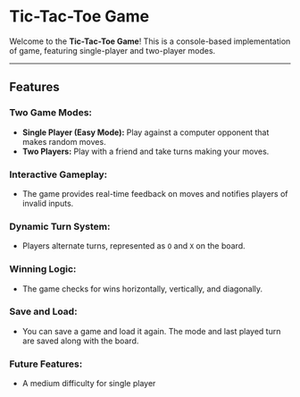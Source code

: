 # Tic-Tac-Toe Game

Welcome to the **Tic-Tac-Toe Game**! This is a console-based implementation of game, featuring single-player and two-player modes. 

---

## Features

### Two Game Modes:
- **Single Player (Easy Mode):** Play against a computer opponent that makes random moves.
- **Two Players:** Play with a friend and take turns making your moves.

### Interactive Gameplay:
- The game provides real-time feedback on moves and notifies players of invalid inputs.

### Dynamic Turn System:
- Players alternate turns, represented as `O` and `X` on the board.

### Winning Logic:
- The game checks for wins horizontally, vertically, and diagonally.

### Save and Load:
- You can save a game and load it again. The mode and last played turn are saved along with the board.

### Future Features:
- A medium difficulty for single player